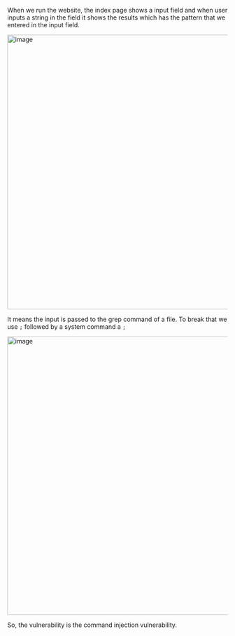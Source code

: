 When we run the website, the index page shows a input field and when user inputs a string in the field it shows the results which has the pattern that we entered in the input field.

<img width="628" alt="image" src="https://github.com/user-attachments/assets/8e435331-549d-4e86-9260-4bac6cdf88d6" />

It means the input is passed to the grep command of a file. To break that we use ```;``` followed by a system command a ```;```

<img width="637" alt="image" src="https://github.com/user-attachments/assets/a3756c4d-0265-413a-9591-453b5e1078c5" />

So, the vulnerability is the command injection vulnerability.
